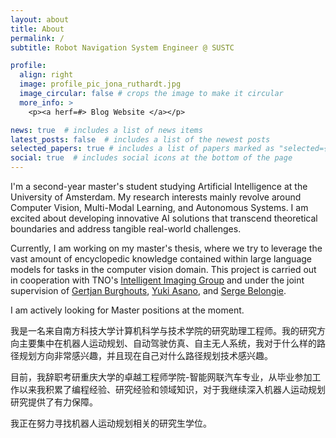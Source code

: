 ```yaml
---
layout: about
title: About
permalink: /
subtitle: Robot Navigation System Engineer @ SUSTC

profile:
  align: right
  image: profile_pic_jona_ruthardt.jpg
  image_circular: false # crops the image to make it circular
  more_info: >
    <p><a herf=#> Blog Website </a></p>

news: true  # includes a list of news items
latest_posts: false  # includes a list of the newest posts
selected_papers: true # includes a list of papers marked as "selected={true}"
social: true  # includes social icons at the bottom of the page
---
```


I'm a second-year master's student studying Artificial Intelligence at the University of Amsterdam. My research interests mainly revolve around Computer Vision, Multi-Modal Learning, and Autonomous Systems. I am excited about developing innovative AI solutions that transcend theoretical boundaries and address tangible real-world challenges. 

Currently, I am working on my master's thesis, where we try to leverage the vast amount of encyclopedic knowledge contained within large language models for tasks in the computer vision domain. This project is carried out in cooperation with TNO's [Intelligent Imaging Group](https://www.tno.nl/en/about-tno/organisation/units/defence-safety-security/intelligent-imaging/) and under the joint supervision of [Gertjan Burghouts](https://gertjanburghouts.github.io/), [Yuki Asano](https://yukimasano.github.io/), and [Serge Belongie](https://sergebelongie.github.io).

I am actively looking for Master positions at the moment. 

我是一名来自南方科技大学计算机科学与技术学院的研究助理工程师。我的研究方向主要集中在机器人运动规划、自动驾驶仿真、自主无人系统，我对于什么样的路径规划方向非常感兴趣，并且现在自己对什么路径规划技术感兴趣。

目前，我辞职考研重庆大学的卓越工程师学院-智能网联汽车专业，从毕业参加工作以来我积累了编程经验、研究经验和领域知识，对于我继续深入机器人运动规划研究提供了有力保障。

我正在努力寻找机器人运动规划相关的研究生学位。
